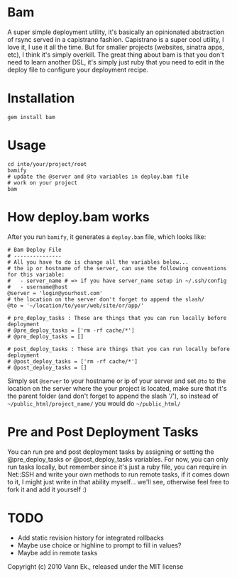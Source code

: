 Bam
===

A super simple deployment utility, it's basically an opinionated abstraction of rsync served in a capistrano fashion. Capistrano is a super cool utility, I love it, I use it all the time. But for smaller projects (websites, sinatra apps, etc), I think it's simply overkill. The great thing about bam is that you don't need to learn another DSL, it's simply just ruby that you need to edit in the deploy file to configure your deployment recipe.

Installation
============

    gem install bam
    
Usage
=====

    cd into/your/project/root
    bamify
    # update the @server and @to variables in deploy.bam file
    # work on your project
    bam

How deploy.bam works
====================

After you run <code>bamify</code>, it generates a <code>deploy.bam</code> file, which looks like:

    # Bam Deploy File
    # ---------------
    # All you have to do is change all the variables below...
    # the ip or hostname of the server, can use the following conventions for this variable:
    #   - server_name # => if you have server_name setup in ~/.ssh/config
    #   - username@host
    @server = 'login@yourhost.com'
    # the location on the server don't forget to append the slash/
    @to = '~/location/to/your/web/site/or/app/'

    # pre_deploy_tasks : These are things that you can run locally before deployment
    # @pre_deploy_tasks = ['rm -rf cache/*']
    # @pre_deploy_tasks = []

    # post_deploy_tasks : These are things that you can run locally before deployment
    # @post_deploy_tasks = ['rm -rf cache/*']
    # @post_deploy_tasks = []

Simply set <code>@server</code> to your hostname or ip of your server and set <code>@to</code> to the location
on the server where the your project is located, make sure that it's the parent folder (and don't forget to
append the slash '/'), so instead of <code>~/public_html/project_name/</code> you would do <code>~/public_html/</code>

Pre and Post Deployment Tasks
=============================

You can run pre and post deployment tasks by assigning or setting the @pre_deploy_tasks or @post_deploy_tasks variables. For now, you can only run tasks locally, but remember since it's just a ruby file, you can require in Net::SSH and write your own methods to run remote tasks, if it comes down to it, I might just write in that ability myself... we'll see, otherwise feel free to fork it and add it yourself :)
    
TODO
====

- Add static revision history for integrated rollbacks
- Maybe use choice or highline to prompt to fill in values?
- Maybe add in remote tasks


Copyright (c) 2010 Vann Ek., released under the MIT license